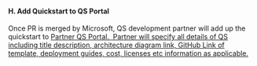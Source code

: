 <h4><b>H.	Add Quickstart to QS Portal</b></h4>
<p>Once PR is merged by Microsoft, QS development partner will add  up the quickstart to <a href="https://partnerquickstarts.azurewebsites.net/">Partner QS Portal.  &nbsp;Partner will specify all details of QS  including title description, architecture diagram link, GitHub Link of template,  deployment guides, cost, licenses etc information as applicable. </a></p></font>
